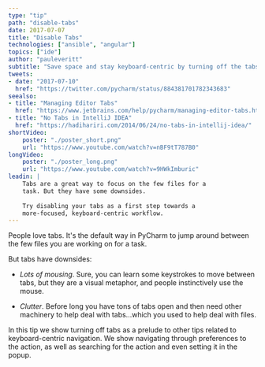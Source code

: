 ```yaml
---
type: "tip"
path: "disable-tabs"
date: 2017-07-07
title: "Disable Tabs"
technologies: ["ansible", "angular"]
topics: ["ide"]
author: "pauleveritt"
subtitle: "Save space and stay keyboard-centric by turning off the tabs"
tweets:
- date: "2017-07-10"
  href: "https://twitter.com/pycharm/status/884381701782343683"
seealso:
- title: "Managing Editor Tabs"
  href: "https://www.jetbrains.com/help/pycharm/managing-editor-tabs.html"      
- title: "No Tabs in IntelliJ IDEA"
  href: "https://hadihariri.com/2014/06/24/no-tabs-in-intellij-idea/"      
shortVideo:
    poster: "./poster_short.png"
    url: "https://www.youtube.com/watch?v=nBF9tT787B0"
longVideo:
    poster: "./poster_long.png"
    url: "https://www.youtube.com/watch?v=9HWkImburic"
leadin: |
    Tabs are a great way to focus on the few files for a 
    task. But they have some downsides.
    
    Try disabling your tabs as a first step towards a 
    more-focused, keyboard-centric workflow.
---
```


People love tabs. It's the default way in PyCharm to jump around 
between the few files you are working on for a task.

But tabs have downsides:

- *Lots of mousing*. Sure, you can learn some keystrokes to move 
  between tabs, but they are a visual metaphor, and people 
  instinctively use the mouse.
  
- *Clutter*. Before long you have tons of tabs open and then need 
  other machinery to help deal with tabs...which you used to 
  help deal with files.
    
In this tip we show turning off tabs as a prelude to other tips 
related to keyboard-centric navigation. We show navigating through 
preferences to the action, as well as searching for the action 
and even setting it in the popup.
